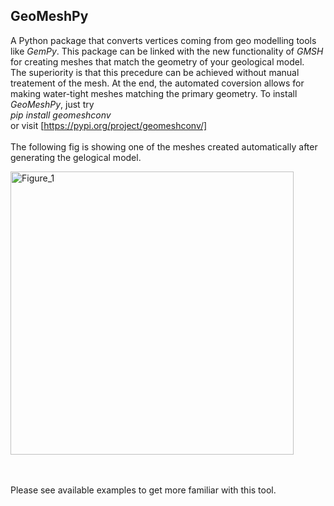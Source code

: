 ## GeoMeshPy

A Python package that converts vertices coming from geo modelling tools like _GemPy_. This package can be linked with the new functionality of _GMSH_ for
creating meshes that match the geometry of your geological model. <br>
The superiority is that this precedure can be achieved without manual treatement of the mesh. At the end, the automated coversion allows for making
water-tight meshes matching the primary geometry.
To install _GeoMeshPy_, just try <br>
_pip install geomeshconv_
<br>
or visit [https://pypi.org/project/geomeshconv/]
<br><br>
The following fig is showing one of the meshes created automatically after generating the gelogical model. <br>

<img width="453" alt="Figure_1" src="https://user-images.githubusercontent.com/62764899/159875216-67d5f557-452f-4721-9e17-1fd123e085a1.png">

<br><br>
Please see available examples to get more familiar with this tool.
